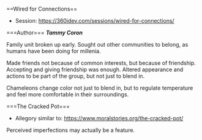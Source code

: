 ==Wired for Connections==

* Session: https://360idev.com/sessions/wired-for-connections/

===Author===
***Tammy Coron***

Family unit broken up early.  Sought out other communities to belong, as humans have been doing for millenia.

Made friends not because of common interests, but because of friendship.  Accepting and giving friendship was enough.  Altered appearance and actions to be part of the group, but not just to blend in.

Chameleons change color not just to blend in, but to regulate temperature and feel more comfortable in their surroundings.

===The Cracked Pot===
* Allegory similar to: https://www.moralstories.org/the-cracked-pot/

Perceived imperfections may actually be a feature.
